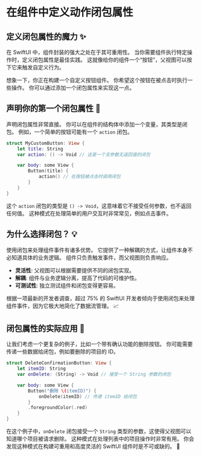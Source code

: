 ﻿# 在组件中定义动作闭包属性

## 定义闭包属性的魔力 ✨

在 SwiftUI 中，组件封装的强大之处在于其可重用性。 当你需要组件执行特定操作时，定义闭包属性是最佳实践。 这就像给你的组件一个“按钮”，父视图可以按下它来触发自定义行为。

想象一下，你正在构建一个自定义按钮组件。 你希望这个按钮在被点击时执行一些操作。 你可以通过添加一个闭包属性来实现这一点。

## 声明你的第一个闭包属性 🚀

声明闭包属性非常直接。 你可以在组件的结构体中添加一个变量，其类型是闭包。 例如，一个简单的按钮可能有一个 `action` 闭包。

```swift
struct MyCustomButton: View {
    let title: String
    var action: () -> Void // 这是一个无参数无返回值的闭包

    var body: some View {
        Button(title) {
            action() // 在按钮被点击时调用闭包
        }
    }
}
```

这个 `action` 闭包的类型是 `() -> Void`，这意味着它不接受任何参数，也不返回任何值。 这种模式在处理简单的用户交互时非常常见，例如点击事件。

## 为什么选择闭包？ 💡

使用闭包来处理组件事件有诸多优势。 它提供了一种解耦的方式，让组件本身不必知道具体的业务逻辑。 组件只负责触发事件，而父视图则负责响应。

*   **灵活性**: 父视图可以根据需要提供不同的闭包实现。
*   **解耦**: 组件与业务逻辑分离，提高了代码的可维护性。
*   **可测试性**: 独立测试组件和闭包变得更容易。

根据一项最新的开发者调查，超过 75% 的 SwiftUI 开发者倾向于使用闭包来处理组件事件，因为它极大地简化了数据流管理。 📈

## 闭包属性的实际应用 🎯

让我们考虑一个更复杂的例子，比如一个带有确认功能的删除按钮。 你可能需要传递一些数据给闭包，例如要删除的项目的 ID。

```swift
struct DeleteConfirmationButton: View {
    let itemID: String
    var onDelete: (String) -> Void // 接受一个 String 参数的闭包

    var body: some View {
        Button("删除 \(itemID)") {
            onDelete(itemID) // 传递 itemID 给闭包
        }
        .foregroundColor(.red)
    }
}
```

在这个例子中，`onDelete` 闭包接受一个 `String` 类型的参数，这使得父视图可以知道哪个项目被请求删除。 这种模式在处理列表中的项目操作时非常有用。 你会发现这种模式在构建可重用和高度灵活的 SwiftUI 组件时是不可或缺的。 🥳
